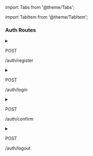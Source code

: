 import Tabs from '@theme/Tabs';

import TabItem from '@theme/TabItem';

### Auth Routes

<details>
  <summary className="route_summary"><p className="badge-post">POST</p><p>/auth/register</p></summary>
  <div>
    <div>Create a new account</div>
    <br/>
    <h3>Request Authorization</h3>
    <p>No token needed</p>
    <h3>Request body</h3>
    <div>

        {
            "email": "my.email@email.com",
            "username": "my username",
            "password": "my password"
        }

  </div>
  <Tabs
  defaultValue="result"
  values={[
    {label: 'Result', value: 'result'},
    {label: 'Error', value: 'error'}
  ]}>
  <TabItem value="result">
    <h3>Response</h3>
    <p>204<span> - </span> no content</p>
  </TabItem>
  <TabItem value="error">
    <h3>Responses</h3>
    <p>400<span> - </span> missing one or more fields in body</p>
    <p>403<span> - </span> bad email or password or username</p>
    <p>409<span> - </span> email or username already exists</p>
  </TabItem>
</Tabs>
  </div>
</details>

<details>
  <summary className="route_summary"><p className="badge-post">POST</p><p>/auth/login</p></summary>
  <div>
    <div>Login</div>
    <br/>
    <h3>Request Authorization</h3>
    <p>No token needed</p>
    <h3>Request body</h3>
    <div>

        {
            "email": "my.email@email.com",
            "password": "my password"
        }

  </div>
  <Tabs
  defaultValue="result"
  values={[
    {label: 'Result', value: 'result'},
    {label: 'Error', value: 'error'}
  ]}>
  <TabItem value="result">
    <h3>Response</h3>
    <p>200<span> - </span> with content</p>
    <h5>Body returned</h5>
    <div>

    {
        "token": "your token",
        "email": "my.email@email.com",
        "username": "my username",
        "id": "00000000000000"
    }

  </div>
  </TabItem>
  <TabItem value="error">
    <h3>Responses</h3>
    <p>403<span> - </span> bad email or password or username</p>
    <p>404<span> - </span> user with those credentials not found</p>
    <p>423<span> - </span> too many connection tried. Please contact YANA for more information.</p>
    <p>449<span> - </span> missing one or more fields in body</p>
  </TabItem>
</Tabs>
  </div>
</details>

<details>
  <summary className="route_summary"><p className="badge-post">POST</p><p>/auth/confirm</p></summary>
  <div>
    <div>Confirm password to upgrade oauth role</div>
    <br/>
    <h3>Request Authorization</h3>
    <p>Bearer Token needed</p>
    <h3>Request body</h3>
    <div>

        {
            "password": "my password"
        }

  </div>
  <Tabs
  defaultValue="result"
  values={[
    {label: 'Result', value: 'result'},
    {label: 'Error', value: 'error'}
  ]}>
  <TabItem value="result">
    <h3>Response</h3>
    <p>204<span> - </span> no content</p>
  </TabItem>
  <TabItem value="error">
    <h3>Responses</h3>
    <p>400<span> - </span> missing the password</p>
    <p>403<span> - </span> bad password</p>
    <p>405<span> - </span> higher role doesn't requested</p>
  </TabItem>
</Tabs>
  </div>
</details>

<details>
  <summary className="route_summary"><p className="badge-post">POST</p><p>/auth/logout</p></summary>
  <div>
    <div>Logout your user</div>
    <br/>
    <h3>Request Authorization</h3>
    <p>Bearer Token needed</p>
    <h3>No body</h3>
  <Tabs
  defaultValue="result"
  values={[
    {label: 'Result', value: 'result'},
    {label: 'Error', value: 'error'}
  ]}>
  <TabItem value="result">
    <h3>Response</h3>
    <p>204<span> - </span> no content</p>
  </TabItem>
  <TabItem value="error">
    <h3>Responses</h3>
    <p>401<span> - </span> need to login</p>
  </TabItem>
</Tabs>
  </div>
</details>

